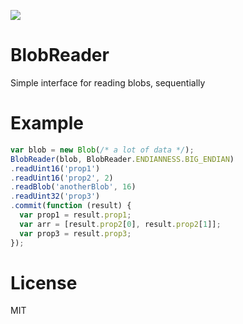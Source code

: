 ![](https://travis-ci.org/mgechev/blobreader.svg?branch=master)

# BlobReader

Simple interface for reading blobs, sequentially

# Example

```javascript
var blob = new Blob(/* a lot of data */);
BlobReader(blob, BlobReader.ENDIANNESS.BIG_ENDIAN)
.readUint16('prop1')
.readUint16('prop2', 2)
.readBlob('anotherBlob', 16)
.readUint32('prop3')
.commit(function (result) {
  var prop1 = result.prop1;
  var arr = [result.prop2[0], result.prop2[1]];
  var prop3 = result.prop3;
});
```

# License

MIT
